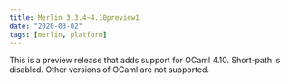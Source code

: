 ```yaml
---
title: Merlin 3.3.4~4.10preview1
date: "2020-03-02"
tags: [merlin, platform]
---
```


This is a preview release that adds support for OCaml 4.10.
Short-path is disabled.  Other versions of OCaml are not supported.
